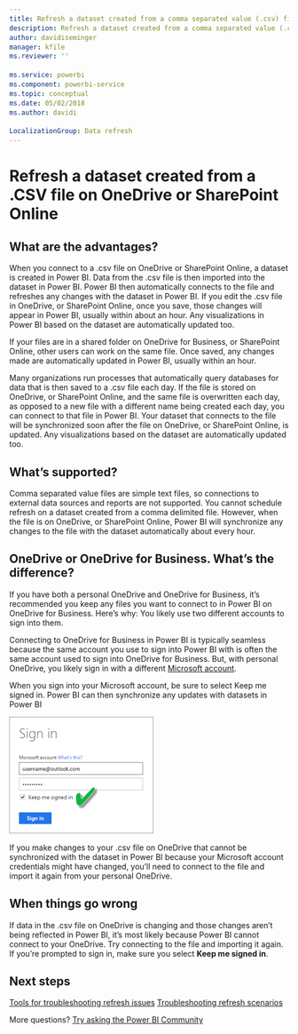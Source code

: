 ```yaml
---
title: Refresh a dataset created from a comma separated value (.csv) file on OneDrive
description: Refresh a dataset created from a comma separated value (.csv) file on OneDrive
author: davidiseminger
manager: kfile
ms.reviewer: ''

ms.service: powerbi
ms.component: powerbi-service
ms.topic: conceptual
ms.date: 05/02/2018
ms.author: davidi

LocalizationGroup: Data refresh
---
```

# Refresh a dataset created from a .CSV file on OneDrive or SharePoint Online
## What are the advantages?
When you connect to a .csv file on OneDrive or SharePoint Online, a dataset is created in Power BI. Data from the .csv file is then imported into the dataset in Power BI. Power BI then automatically connects to the file and refreshes any changes with the dataset in Power BI. If you edit the .csv file in OneDrive, or SharePoint Online, once you save, those changes will appear in Power BI, usually within about an hour. Any visualizations in Power BI based on the dataset are automatically updated too.

If your files are in a shared folder on OneDrive for Business, or SharePoint Online, other users can work on the same file. Once saved, any changes made are automatically updated in Power BI, usually within an hour.

Many organizations run processes that automatically query databases for data that is then saved to a .csv file each day. If the file is stored on OneDrive, or SharePoint Online, and the same file is overwritten each day, as opposed to a new file with a different name being created each day, you can connect to that file in Power BI. Your dataset that connects to the file will be synchronized soon after the file on OneDrive, or SharePoint Online, is updated. Any visualizations based on the dataset are automatically updated too.

## What’s supported?
Comma separated value files are simple text files, so connections to external data sources and reports are not supported. You cannot schedule refresh on a dataset created from a comma delimited file. However, when the file is on OneDrive, or SharePoint Online, Power BI will synchronize any changes to the file with the dataset automatically about every hour.

## OneDrive or OneDrive for Business. What’s the difference?
If you have both a personal OneDrive and OneDrive for Business, it’s recommended you keep any files you want to connect to in Power BI on OneDrive for Business. Here’s why: You likely use two different accounts to sign into them.

Connecting to OneDrive for Business in Power BI is typically seamless because the same account you use to sign into Power BI with is often the same account used to sign into OneDrive for Business. But, with personal OneDrive, you likely sign in with a different [Microsoft account](http://www.microsoft.com/account/default.aspx).

When you sign into your Microsoft account, be sure to select Keep me signed in. Power BI can then synchronize any updates with datasets in Power BI

![](media/refresh-csv-file-onedrive/refresh_signin_keepmesignedin.png)

If you make changes to your .csv file on OneDrive that cannot be synchronized with the dataset in Power BI because your Microsoft account credentials might have changed, you’ll need to connect to the file and import it again from your personal OneDrive.

## When things go wrong
If data in the .csv file on OneDrive is changing and those changes aren’t being reflected in Power BI, it’s most likely because Power BI cannot connect to your OneDrive. Try connecting to the file and importing it again. If you’re prompted to sign in, make sure you select **Keep me signed in**.

## Next steps
[Tools for troubleshooting refresh issues](service-gateway-onprem-tshoot.md)
[Troubleshooting refresh scenarios](refresh-troubleshooting-refresh-scenarios.md)

More questions? [Try asking the Power BI Community](https://community.powerbi.com/)

